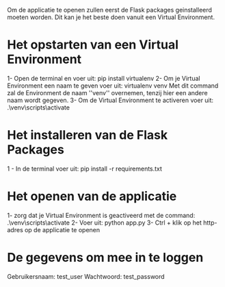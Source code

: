 Om de applicatie te openen zullen eerst de Flask packages geinstalleerd moeten worden. Dit kan je het beste doen vanuit een Virtual Environment.

# Het opstarten van een Virtual Environment

1- Open de terminal en voer uit: pip install virtualenv
2- Om je Virtual Environment een naam te geven voer uit: virtualenv venv
Met dit command zal de Environment de naam ''venv'' overnemen, tenzij hier een andere naam wordt gegeven.
3- Om de Virtual Environment te activeren voer uit: .\venv\scripts\activate

# Het installeren van de Flask Packages

1 - In de terminal voer uit: pip install -r requirements.txt

# Het openen van de applicatie

1- zorg dat je Virtual Environment is geactiveerd met de command: .\venv\scripts\activate
2- Voer uit: python app.py
3- Ctrl + klik op het http-adres op de applicatie te openen

# De gegevens om mee in te loggen

Gebruikersnaam: test_user
Wachtwoord: test_password
